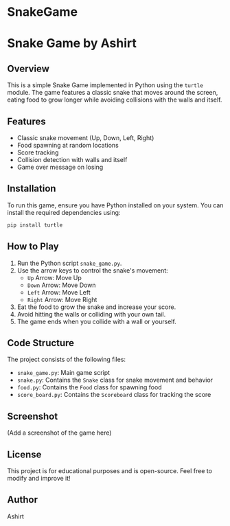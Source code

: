 # SnakeGame
# Snake Game by Ashirt

## Overview
This is a simple Snake Game implemented in Python using the `turtle` module. The game features a classic snake that moves around the screen, eating food to grow longer while avoiding collisions with the walls and itself.

## Features
- Classic snake movement (Up, Down, Left, Right)
- Food spawning at random locations
- Score tracking
- Collision detection with walls and itself
- Game over message on losing

## Installation
To run this game, ensure you have Python installed on your system. You can install the required dependencies using:

```sh
pip install turtle
```

## How to Play
1. Run the Python script `snake_game.py`.
2. Use the arrow keys to control the snake's movement:
   - `Up` Arrow: Move Up
   - `Down` Arrow: Move Down
   - `Left` Arrow: Move Left
   - `Right` Arrow: Move Right
3. Eat the food to grow the snake and increase your score.
4. Avoid hitting the walls or colliding with your own tail.
5. The game ends when you collide with a wall or yourself.

## Code Structure
The project consists of the following files:
- `snake_game.py`: Main game script
- `snake.py`: Contains the `Snake` class for snake movement and behavior
- `food.py`: Contains the `Food` class for spawning food
- `score_board.py`: Contains the `Scoreboard` class for tracking the score

## Screenshot
(Add a screenshot of the game here)

## License
This project is for educational purposes and is open-source. Feel free to modify and improve it!

## Author
Ashirt

